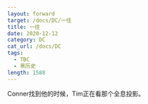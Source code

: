 ```yaml
---
layout: forward
target: /docs/DC/一往
title: 一往
date: 2020-12-12
category: DC
cat_url: /docs/DC
tags: 
  - TBC
  - 黑历史
length: 1588
---
```


Conner找到他的时候，Tim正在看那个全息投影。
